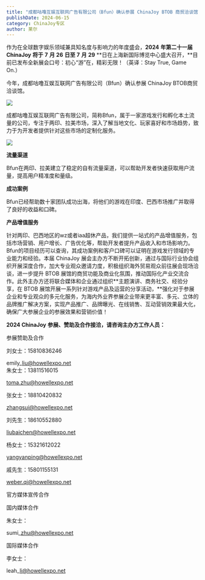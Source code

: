 ```yaml
---
title: "成都咕噜互娱互联网广告有限公司（Bfun）确认参展 ChinaJoy BTOB 商贸洽谈馆"
publishDate: 2024-06-15
category: ChinaJoy专区
author: 莱尔
---
```


作为在全球数字娱乐领域兼具知名度与影响力的年度盛会，**2024** **年第二十一届** **ChinaJoy** **将于** **7** **月** **26** **日至** **7** **月** **29** **日在上海新国际博览中心盛大召开，**目前已发布全新展会口号：初心“游”在，精彩无限！（英译：Stay True, Game On.）

今年，成都咕噜互娱互联网广告有限公司（Bfun）确认参展 ChinaJoy BTOB商贸洽谈馆。

![](https://ec-net-1251389766.cos.ap-shanghai.myqcloud.com/wp-content/uploads/2024/06/20240615112436217.jpg)

成都咕噜互娱互联网广告有限公司，简称Bfun，属于一家游戏发行和孵化本土流量的公司，专注于两印、拉美市场，深入了解当地文化、玩家喜好和市场趋势，致力于为开发者提供针对这些市场的定制化服务。

![](https://ec-net-1251389766.cos.ap-shanghai.myqcloud.com/wp-content/uploads/2024/06/20240615112439539.png)

**流量渠道**

Bfun在两印、拉美建立了稳定的自有流量渠道，可以帮助开发者快速获取用户流量，提高用户精准度和量级。

**成功案例**

Bfun已经帮助数十家团队成功出海，将他们的游戏在印度、巴西市场推广并取得了良好的收益和口碑。

**产品增值服务**

  
针对两印、巴西地区的wz或者iaa超休产品，我们提供一站式的产品增值服务，包括市场营销、用户增长、广告优化等，帮助开发者提升产品收入和市场影响力。Bfun的项目经历可以查询，其成功案例和客户口碑可以证明在游戏发行领域的专业能力和经验。本届 ChinaJoy 展会主办方不断开拓创新，通过与国际行业协会组织开展深度合作，加大专业观众邀请力度，积极组织海外贸易观众前往展会现场洽谈，进一步提升 BTOB 展馆的商贸功能及商业化氛围，推动国际化产业交流合作。此外主办方还将联合媒体和企业通过组织**主题演讲、商务社交、经验分享，在 BTOB 展馆开展一系列针对游戏产品及运营的分享活动，**强化对于参展企业和专业观众的多元化服务，为海内外业界参展企业带来更丰富、多元、立体的品牌推广解决方案，实现产品推广、品牌曝光、在线销售、互动营销效果最大化，确保广大参展企业的参展效果和营销价值！

**2024 ChinaJoy** **参展、赞助及合作接洽，请咨询主办方工作人员：**

  
参展赞助及合作

刘女士：15810836246

emily\_liu@howellexpo.net  
朱女士：13811516015

toma.zhu@howellexpo.net

张女士：18810420832

zhangsui@howellexpo.net

刘先生：18610552880

liubaichen@howellexpo.net

杨女士：15321612022

yangyanping@howellexpo.net

戚先生：15801155131

[weber.qi@howellexpo.net](mailto:weber.qi@howellexpo.net)

  
官方媒体宣传合作

国内媒体合作

朱女士：

sumi\_zhu@howellexpo.net

国际媒体合作

李女士：

leah\_li@howellexpo.net
